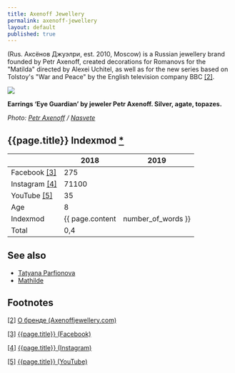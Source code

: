 ```yaml
---
title: Axenoff Jewellery
permalink: axenoff-jewellery
layout: default
published: true
---
```


(Rus. Аксёнов Джуэлри, est. 2010, Moscow) is a Russian jewellery brand founded by Petr Axenoff, created decorations for Romanovs for the "Matilda" directed by Alexei Uchitel, as well as for the new series based on Tolstoy's "War and Peace" by the English television company BBC <span id="a2">[\[2\]](#f2)</span>.

![](/images/{{page.permalink}}.jpg)

**Earrings ‘Eye Guardian’ by jeweler Petr Axenoff. Silver, agate, topazes.**

*Photo: [Petr Axenoff](index) / [Nasvete](index)*

## {{page.title}} Indexmod [*](indexmod)

||2018|2019|
|-|-|-|
|Facebook <span id="a3">[\[3\]](#f3)</span>|275||
|Instagram <span id="a4">[\[4\]](#f4)</span>|71100||
|YouTube <span id="a5">[\[5\]](#f5)</span>|35||
|Age|8||
|Indexmod|{{ page.content | number_of_words }}||
|Total|0,4||

## See also

+ [Tatyana Parfionova](parfionova-tatyana)
+ [Mathilde](mathilde)

## Footnotes

[[2]](#a2) <span id="f2"></span> [О бренде (Axenoffjewellery.com)](http://axenoffjewellery.com/)

[[3]](#a3) <span id="f3"></span> [{{page.title}} (Facebook)](https://www.facebook.com/AxenoffJewelleryOfficial/)

[[4]](#a4) <span id="f4"></span> [{{page.title}} (Instagram)](https://www.instagram.com/axenoffjewellery/)

[[5]](#a5) <span id="f5"></span> [{{page.title}} (YouTube)](https://www.youtube.com/channel/UCSRUARR0iYnAeFZycNypvyA/about)
